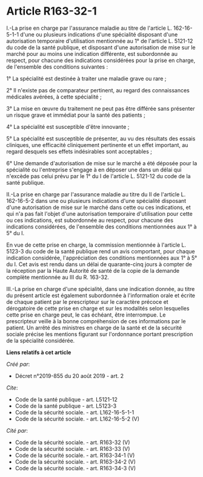 # Article R163-32-1

I.-La prise en charge par l'assurance maladie au titre de l'article L. 162-16-5-1-1 d'une ou plusieurs indications d'une
spécialité disposant d'une autorisation temporaire d'utilisation mentionnée au 1° de l'article L. 5121-12 du code de la santé
publique, et disposant d'une autorisation de mise sur le marché pour au moins une indication différente, est subordonnée au
respect, pour chacune des indications considérées pour la prise en charge, de l'ensemble des conditions suivantes : 

1° La spécialité est destinée à traiter une maladie grave ou rare ; 

2° Il n'existe pas de comparateur pertinent, au regard des connaissances médicales avérées, à cette spécialité ; 

3° La mise en œuvre du traitement ne peut pas être différée sans présenter un risque grave et immédiat pour la santé des
patients ; 

4° La spécialité est susceptible d'être innovante ; 

5° La spécialité est susceptible de présenter, au vu des résultats des essais cliniques, une efficacité cliniquement
pertinente et un effet important, au regard desquels ses effets indésirables sont acceptables ; 

6° Une demande d'autorisation de mise sur le marché a été déposée pour la spécialité ou l'entreprise s'engage à en déposer
une dans un délai qui n'excède pas celui prévu par le 1° du I de l'article L. 5121-12 du code de la santé publique. 

II.-La prise en charge par l'assurance maladie au titre du II de l'article L. 162-16-5-2 dans une ou plusieurs indications
d'une spécialité disposant d'une autorisation de mise sur le marché dans cette ou ces indications, et qui n'a pas fait
l'objet d'une autorisation temporaire d'utilisation pour cette ou ces indications, est subordonnée au respect, pour chacune
des indications considérées, de l'ensemble des conditions mentionnées aux 1° à 5° du I. 

En vue de cette prise en charge, la commission mentionnée à l'article L. 5123-3 du code de la santé publique rend un avis
comportant, pour chaque indication considérée, l'appréciation des conditions mentionnées aux 1° à 5° du I. Cet avis est rendu
dans un délai de quarante-cinq jours à compter de la réception par la Haute Autorité de santé de la copie de la demande
complète mentionnée au III du R. 163-32. 

III.-La prise en charge d'une spécialité, dans une indication donnée, au titre du présent article est également subordonnée à
l'information orale et écrite de chaque patient par le prescripteur sur le caractère précoce et dérogatoire de cette prise en
charge et sur les modalités selon lesquelles cette prise en charge peut, le cas échéant, être interrompue. Le prescripteur
veille à la bonne compréhension de ces informations par le patient. Un arrêté des ministres en charge de la santé et de la
sécurité sociale précise les mentions figurant sur l'ordonnance portant prescription de la spécialité considérée.

**Liens relatifs à cet article**

_Créé par_:

  - Décret n°2019-855 du 20 août 2019 - art. 2

_Cite_:

  - Code de la santé publique - art. L5121-12
  - Code de la santé publique - art. L5123-3
  - Code de la sécurité sociale. - art. L162-16-5-1-1
  - Code de la sécurité sociale. - art. L162-16-5-2 (V)

_Cité par_:

  - Code de la sécurité sociale. - art. R163-32 (V)
  - Code de la sécurité sociale. - art. R163-33 (V)
  - Code de la sécurité sociale. - art. R163-34-1 (V)
  - Code de la sécurité sociale. - art. R163-34-2 (V)
  - Code de la sécurité sociale. - art. R163-34-3 (V)
